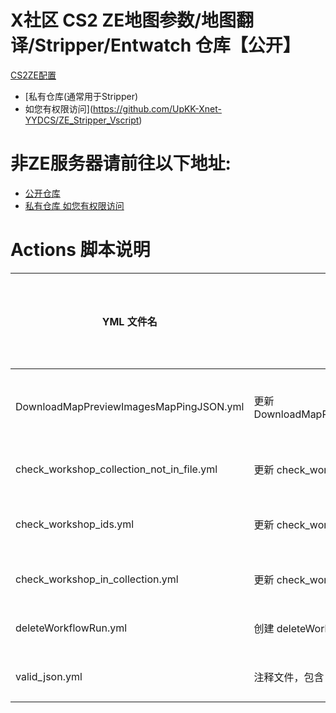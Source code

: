 # X社区 CS2 ZE地图参数/地图翻译/Stripper/Entwatch 仓库【公开】 #
[CS2ZE配置](https://github.com/UpKK-Xnet-YYDCS/UPKK_ZE_PUBLIC/tree/master/cs2)




- [私有仓库(通常用于Stripper) 
- 如您有权限访问](https://github.com/UpKK-Xnet-YYDCS/ZE_Stripper_Vscript)

# 非ZE服务器请前往以下地址:
- [公开仓库](https://github.com/UpKK-Xnet-YYDCS/GeneralMapcfg_Public)  
- [私有仓库 如您有权限访问](https://github.com/UpKK-Xnet-YYDCS/GeneralMapcfg)


# Actions 脚本说明
| YML 文件名                                 | 更新内容                           | 上次更新时间       | 用途/说明                                     |
|-------------------------------------------|------------------------------------|-------------------|--------------------------------------------|
| DownloadMapPreviewImagesMapPingJSON.yml   | 更新 DownloadMapPreviewImagesMapPingJSON.yml | 不适用     | 用于自动下载地图预览图片,并将其上传UPKK服务器 以实现完全自动化 https://servers.upkk.com 地图预览图   |
| check_workshop_collection_not_in_file.yml | 更新 check_workshop_collection_not_in_file.yml | 不适用         | 检查创意工坊合集订阅存在,但是maps.txt已经移除的情况         |
| check_workshop_ids.yml                    | 更新 check_workshop_ids.yml        | 不适用o       | 用于检查地图创意工坊中是否还有效例如是否被下架地图等。            |
| check_workshop_in_collection.yml         | 更新 check_workshop_in_collection.yml | 不适用         | 检查地图是否已被加入创意工坊集合中。               |
| deleteWorkflowRun.yml                     | 创建 deleteWorkflowRun.yml         | 不适用       | 用于自动清理工作流的运行记录。                   |
| valid_json.yml                           | 注释文件，包含 JSON 数据验证规则    | 不适用             | 用于验证 JSON 数据的格式是否有效。           |
